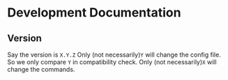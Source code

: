 # Development Documentation

## Version

Say the version is `X.Y.Z`
Only (not necessarily)`Y` will change the config file. So we only compare `Y` in compatibility check.
Only (not necessarily)`X` will change the commands.
